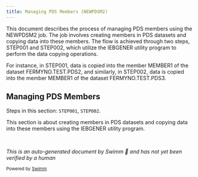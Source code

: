 ```yaml
---
title: Managing PDS Members (NEWPDSM2)
---
```

This document describes the process of managing PDS members using the NEWPDSM2 job. The job involves creating members in PDS datasets and copying data into these members. The flow is achieved through two steps, STEP001 and STEP002, which utilize the IEBGENER utility program to perform the data copying operations.

For instance, in STEP001, data is copied into the member MEMBER1 of the dataset FERMYNO.TEST.PDS2, and similarly, in STEP002, data is copied into the member MEMBER1 of the dataset FERMYNO.TEST.PDS3.

## Managing PDS Members

Steps in this section: `STEP001`, `STEP002`.

This section is about creating members in PDS datasets and copying data into these members using the IEBGENER utility program.

&nbsp;

*This is an auto-generated document by Swimm 🌊 and has not yet been verified by a human*

<SwmMeta version="3.0.0" repo-id="Z2l0aHViJTNBJTNBbWFpbmZyYW1lJTNBJTNBU3dpbW0tRGVtbw==" repo-name="mainframe"><sup>Powered by [Swimm](/)</sup></SwmMeta>
